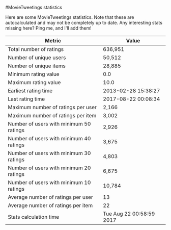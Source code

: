 #MovieTweetings statistics

Here are some MovieTweetings statistics. Note that these are autocalculated and may not be completely up to date. Any interesting stats missing here? Ping me, and I'll add them!

Metric | Value
--- | ---
Total number of ratings                 | 636,951
Number of unique users                  | 50,512
Number of unique items                  | 28,885
Minimum rating value                    | 0.0
Maximum rating value                    | 10.0
Earliest rating time                    | 2013-02-28 15:38:27
Last rating time                        | 2017-08-22 00:08:34
Maximum number of ratings per user      | 2,166
Maximum number of ratings per item      | 3,002
Number of users with minimum 50 ratings | 2,926
Number of users with minimum 40 ratings | 3,675
Number of users with minimum 30 ratings | 4,803
Number of users with minimum 20 ratings | 6,675
Number of users with minimum 10 ratings | 10,784
Average number of ratings per user      | 13
Average number of ratings per item      | 22
Stats calculation time                  | Tue Aug 22 00:58:59 2017

